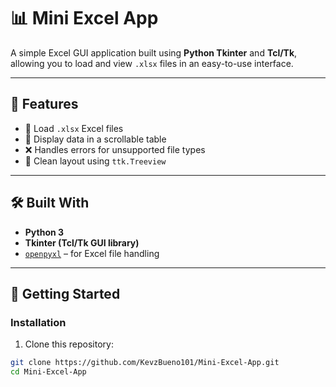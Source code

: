 # 📊 Mini Excel App

A simple Excel GUI application built using **Python Tkinter** and **Tcl/Tk**, allowing you to load and view `.xlsx` files in an easy-to-use interface.

---

## 🔧 Features

- 📂 Load `.xlsx` Excel files
- 👀 Display data in a scrollable table
- ❌ Handles errors for unsupported file types
- 🧩 Clean layout using `ttk.Treeview`

---

## 🛠 Built With

- **Python 3**
- **Tkinter (Tcl/Tk GUI library)**
- [`openpyxl`](https://openpyxl.readthedocs.io/en/stable/) – for Excel file handling

---

## 🚀 Getting Started

### Installation

1. Clone this repository:

```bash
git clone https://github.com/KevzBueno101/Mini-Excel-App.git
cd Mini-Excel-App
